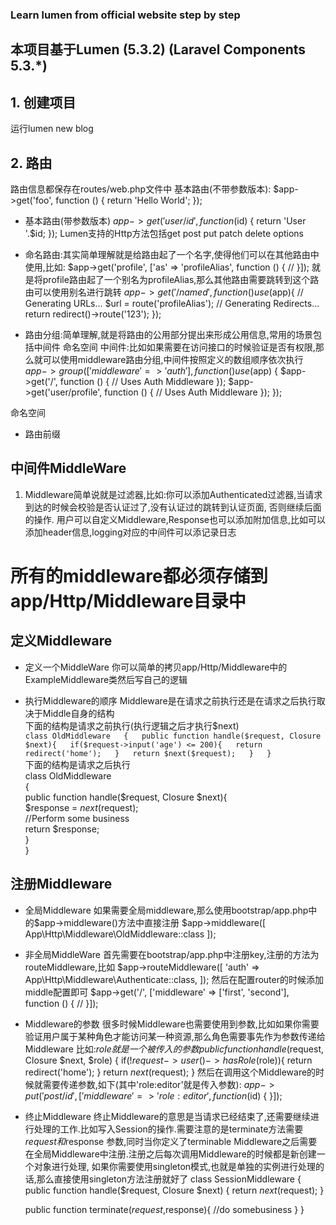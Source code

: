 ### Learn lumen from official website step by step 
## 本项目基于Lumen (5.3.2) (Laravel Components 5.3.*)

## 1. 创建项目
运行lumen new blog

## 2. 路由
路由信息都保存在routes/web.php文件中
基本路由(不带参数版本):
$app->get('foo', function () {
    return 'Hello World';
});
* 基本路由(带参数版本)
$app->get('user/{id}', function ($id) {
    return 'User '.$id;
});
Lumen支持的Http方法包括get post put patch delete options

* 命名路由:其实简单理解就是给路由起了一个名字,使得他们可以在其他路由中使用,比如:
$app->get('profile', ['as' => 'profileAlias', function () {
    //
}]);
就是将profile路由起了一个别名为profileAlias,那么其他路由需要跳转到这个路由可以使用别名进行跳转
$app->get('/named',function () use ($app){
    // Generating URLs...
    $url = route('profileAlias');
    // Generating Redirects...
    return redirect()->route('123');
});

* 路由分组:简单理解,就是将路由的公用部分提出来形成公用信息,常用的场景包括中间件 命名空间 
中间件:比如如果需要在访问接口的时候验证是否有权限,那么就可以使用middleware路由分组,中间件按照定义的数组顺序依次执行
$app->group(['middleware' => 'auth'], function () use ($app) {
    $app->get('/', function ()    {
        // Uses Auth Middleware
    });
    $app->get('user/profile', function () {
        // Uses Auth Middleware
    });
});

命名空间


* 路由前缀

## 中间件MiddleWare
1. Middleware简单说就是过滤器,比如:你可以添加Authenticated过滤器,当请求到达的时候会校验是否认证过了,没有认证过的跳转到认证页面,
否则继续后面的操作.
用户可以自定义Middleware,Response也可以添加附加信息,比如可以添加header信息,logging对应的中间件可以添记录日志
# 所有的middleware都必须存储到app/Http/Middleware目录中

## 定义Middleware
* 定义一个MiddleWare 
你可以简单的拷贝app/Http/Middleware中的ExampleMiddleware类然后写自己的逻辑

* 执行Middleware的顺序
Middleware是在请求之前执行还是在请求之后执行取决于Middle自身的结构  
下面的结构是请求之前执行(执行逻辑之后才执行$next)  
`class OldMiddleware  
{  
    public function handle($request, Closure $next){  
        if($request->input('age') <= 200){  
            return redirect('home');  
        }  
        return $next($request);  
    }  
}`  
下面的结构是请求之后执行  
    class OldMiddleware  
{  
    public function handle($request, Closure $next){  
        $response = $next($request);  
        //Perform some business  
        return $response;  
    }  
}

## 注册Middleware
* 全局Middleware
如果需要全局middleware,那么使用bootstrap/app.php中的$app->middleware()方法中直接注册
$app->middleware([
    App\Http\Middleware\OldMiddleware::class
]);

* 非全局MiddleWare
首先需要在bootstrap/app.php中注册key,注册的方法为routeMiddleware,比如
$app->routeMiddleware([
     'auth' => App\Http\Middleware\Authenticate::class,
]);
然后在配置router的时候添加middle配置即可
$app->get('/', ['middleware' => ['first', 'second'], function () {
    //
}]);

* Middleware的参数
很多时候Middleware也需要使用到参数,比如如果你需要验证用户属于某种角色才能访问某一种资源,那么角色需要事先作为参数传递给Middleware
比如:$role就是一个被传入的参数
public function handle($request, Closure $next, $role)
{
    if(!$request->user()->hasRole($role)){
        return redirect('home');
    }
    return $next($request);
}
然后在调用这个Middleware的时候就需要传递参数,如下(其中'role:editor'就是传入参数):
$app->put('post/{id}', ['middleware' => 'role:editor', function ($id) {
}]);

* 终止Middleware
终止Middleware的意思是当请求已经结束了,还需要继续进行处理的工作.比如写入Session的操作.需要注意的是terminate方法需要$request和$response
参数,同时当你定义了terminable Middleware之后需要在全局Middleware中注册.注册之后每次调用Middleware的时候都是新创建一个对象进行处理,
如果你需要使用singleton模式,也就是单独的实例进行处理的话,那么直接使用singleton方法注册就好了
class SessionMiddleware
{
    public function handle($request, Closure $next)
    {
        return $next($request);
    }

    public function terminate($request,$response){
        //do somebusiness
    }
}